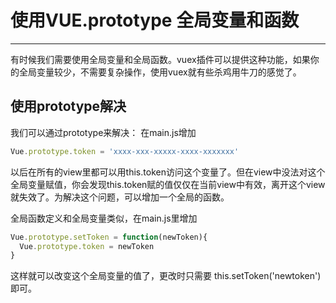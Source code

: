 # 使用VUE.prototype 全局变量和函数
----


有时候我们需要使用全局变量和全局函数。vuex插件可以提供这种功能，如果你的全局变量较少，不需要复杂操作，使用vuex就有些杀鸡用牛刀的感觉了。

## 使用prototype解决

我们可以通过prototype来解决：
在main.js增加

```javascript
Vue.prototype.token = 'xxxx-xxx-xxxxx-xxxx-xxxxxxx'
```
以后在所有的view里都可以用this.token访问这个变量了。但在view中没法对这个全局变量赋值，你会发现this.token赋的值仅仅在当前view中有效，离开这个view就失效了。为解决这个问题，可以增加一个全局的函数。

全局函数定义和全局变量类似，在main.js里增加

```javascript
Vue.prototype.setToken = function(newToken){
  Vue.prototype.token = newToken
}
```
这样就可以改变这个全局变量的值了，更改时只需要 this.setToken('newtoken')即可。
